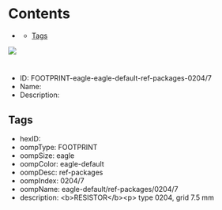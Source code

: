 



Contents
========

* [](#)
	* [Tags](#tags)
  
![][im]
# 

- ID: FOOTPRINT-eagle-eagle-default-ref-packages-0204/7
- Name: 
- Description: 

## Tags

- hexID: 
- oompType: FOOTPRINT
- oompSize: eagle
- oompColor: eagle-default
- oompDesc: ref-packages
- oompIndex: 0204/7
- oompName: eagle-default/ref-packages/0204/7
- description: &lt;b&gt;RESISTOR&lt;/b&gt;&lt;p&gt;&#xD;
type 0204, grid 7.5 mm



[im]: image.png
